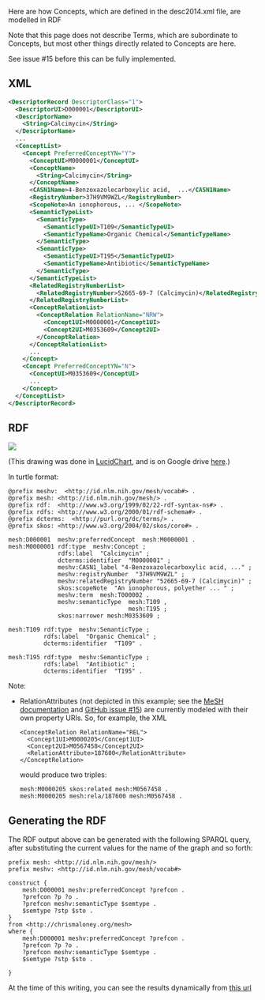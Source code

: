 Here are how Concepts, which are defined in the desc2014.xml file, are modelled in RDF

Note that this page does not describe Terms, which are subordinate to Concepts, but most other things 
directly related to Concepts are here.

See issue #15 before this can be fully implemented.

## XML

```xml
<DescriptorRecord DescriptorClass="1">
  <DescriptorUI>D000001</DescriptorUI>
  <DescriptorName>
    <String>Calcimycin</String>
  </DescriptorName>
  ...
  <ConceptList>
    <Concept PreferredConceptYN="Y">
      <ConceptUI>M0000001</ConceptUI>
      <ConceptName>
        <String>Calcimycin</String>
      </ConceptName>
      <CASN1Name>4-Benzoxazolecarboxylic acid,  ...</CASN1Name>
      <RegistryNumber>37H9VM9WZL</RegistryNumber>
      <ScopeNote>An ionophorous, ... </ScopeNote>
      <SemanticTypeList>
        <SemanticType>
          <SemanticTypeUI>T109</SemanticTypeUI>
          <SemanticTypeName>Organic Chemical</SemanticTypeName>
        </SemanticType>
        <SemanticType>
          <SemanticTypeUI>T195</SemanticTypeUI>
          <SemanticTypeName>Antibiotic</SemanticTypeName>
        </SemanticType>
      </SemanticTypeList>
      <RelatedRegistryNumberList>
        <RelatedRegistryNumber>52665-69-7 (Calcimycin)</RelatedRegistryNumber>
      </RelatedRegistryNumberList>
      <ConceptRelationList>
        <ConceptRelation RelationName="NRW">
          <Concept1UI>M0000001</Concept1UI>
          <Concept2UI>M0353609</Concept2UI>
        </ConceptRelation>
      </ConceptRelationList>
      ...
    </Concept>
    <Concept PreferredConceptYN="N">
      <ConceptUI>M0353609</ConceptUI>
      ...
    </Concept>
  </ConceptList>
</DescriptorRecord>
```

## RDF

![](https://github.com/HHS/mesh-rdf/blob/master/doc/Concepts.png)

(This drawing was done in [LucidChart](https://www.lucidchart.com), and is on Google drive [here](https://drive.google.com/file/d/0B8n-nWqCI5WmNXE2b2VTX0Vjb0E/edit?usp=sharing).)

In turtle format:

```
@prefix meshv:  <http://id.nlm.nih.gov/mesh/vocab#> .
@prefix mesh: <http://id.nlm.nih.gov/mesh/> .
@prefix rdf:  <http://www.w3.org/1999/02/22-rdf-syntax-ns#> .
@prefix rdfs: <http://www.w3.org/2000/01/rdf-schema#> .
@prefix dcterms:  <http://purl.org/dc/terms/> .
@prefix skos: <http://www.w3.org/2004/02/skos/core#> .

mesh:D000001  meshv:preferredConcept  mesh:M0000001 .
mesh:M0000001 rdf:type  meshv:Concept ;
              rdfs:label  "Calcimycin" ;
              dcterms:identifier  "M0000001" ;
              meshv:CASN1_label "4-Benzoxazolecarboxylic acid, ..." ;
              meshv:registryNumber  "37H9VM9WZL" ;
              meshv:relatedRegistryNumber "52665-69-7 (Calcimycin)" ;
              skos:scopeNote  "An ionophorous, polyether ... " ;
              meshv:term  mesh:T000002 .
              meshv:semanticType  mesh:T109 ,
                                  mesh:T195 ;
              skos:narrower mesh:M0353609 ;

mesh:T109 rdf:type  meshv:SemanticType ;
          rdfs:label  "Organic Chemical" ;
          dcterms:identifier  "T109" .

mesh:T195 rdf:type  meshv:SemanticType ;
          rdfs:label  "Antibiotic" ;
          dcterms:identifier  "T195" .
```

Note:

* RelationAttributes (not depicted in this example; see the [MeSH documentation](http://www.nlm.nih.gov/mesh/xml_data_elements.html#RelationAttribute) and [GitHub issue #15](https://github.com/HHS/mesh-rdf/issues/15#issuecomment-50952078)) are currently modeled with their own property URIs.  So, for example, the XML

    ```
    <ConceptRelation RelationName="REL">
      <Concept1UI>M0000205</Concept1UI>
      <Concept2UI>M0567458</Concept2UI>
      <RelationAttribute>187600</RelationAttribute>
    </ConceptRelation>
    ```

  would produce two triples:

    ```
    mesh:M0000205 skos:related mesh:M0567458 .
    mesh:M0000205 mesh:rela/187600 mesh:M0567458 .
    ```



## Generating the RDF

The RDF output above can be generated with the following SPARQL query, after substituting the current values for the name of the graph and so forth:

```sparql
prefix mesh: <http://id.nlm.nih.gov/mesh/>
prefix meshv: <http://id.nlm.nih.gov/mesh/vocab#>

construct {
    mesh:D000001 meshv:preferredConcept ?prefcon .
    ?prefcon ?p ?o .
    ?prefcon meshv:semanticType $semtype .
    $semtype ?stp $sto .
}
from <http://chrismaloney.org/mesh>
where {
    mesh:D000001 meshv:preferredConcept ?prefcon .
    ?prefcon ?p ?o .
    ?prefcon meshv:semanticType $semtype .
    $semtype ?stp $sto .

}
```

At the time of this writing, you can see the results dynamically from [this
url](http://jatspan.org:8890/sparql?query=prefix+mesh%3A+%3Chttp%3A%2F%2Fid.nlm.nih.gov%2Fmesh%2F%3E%0D%0Aprefix+meshv%3A+%3Chttp%3A%2F%2Fid.nlm.nih.gov%2Fmesh%2Fvocab%23%3E%0D%0A%0D%0Aconstruct+%7B%0D%0A++++mesh%3AD000001+meshv%3ApreferredConcept+%3Fprefcon+.%0D%0A++++%3Fprefcon+%3Fp+%3Fo+.%0D%0A++++%3Fprefcon+meshv%3AsemanticType+%24semtype+.%0D%0A++++%24semtype+%3Fstp+%24sto+.%0D%0A%7D%0D%0Afrom+%3Chttp%3A%2F%2Fchrismaloney.org%2Fmesh%3E%0D%0Awhere+%7B%0D%0A++++mesh%3AD000001+meshv%3ApreferredConcept+%3Fprefcon+.%0D%0A++++%3Fprefcon+%3Fp+%3Fo+.%0D%0A++++%3Fprefcon+meshv%3AsemanticType+%24semtype+.%0D%0A++++%24semtype+%3Fstp+%24sto+.%0D%0A%0D%0A%7D&format=TURTLE)